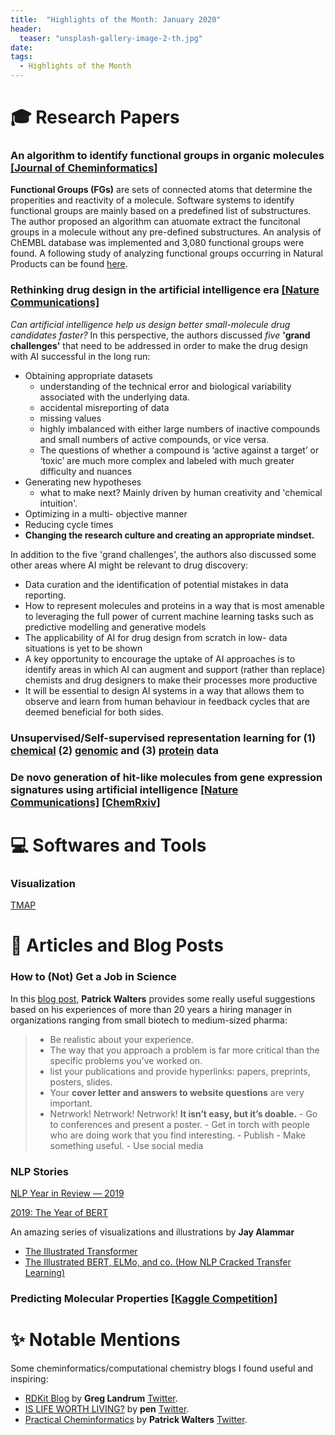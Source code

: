 ```yaml
---
title:  "Highlights of the Month: January 2020"
header:
  teaser: "unsplash-gallery-image-2-th.jpg"
date: 
tags:
  - Highlights of the Month
---
```


# 🎓 Research Papers 

### An algorithm to identify functional groups in organic molecules [[Journal of Cheminformatics]](https://jcheminf.biomedcentral.com/articles/10.1186/s13321-017-0225-z)
**Functional Groups (FGs)** are sets of connected atoms that determine the properities and reactivity of a molecule. Software systems to identify functional groups are mainly based on a predefined list of substructures. The author proposed an algorithm can atuomate extract the funcitonal groups in a molecule without any pre-defined substructures. An analysis of ChEMBL database was implemented and 3,080 functional groups were found. A following study of analyzing functional groups occurring in Natural Products can be found [here](https://pubs.acs.org/doi/10.1021/acs.jnatprod.8b01022).

### Rethinking drug design in the artificial intelligence era [[Nature Communications]](https://www.nature.com/articles/s41573-019-0050-3)
*Can artificial intelligence help us design better small-molecule drug candidates faster?* In this perspective, the authors discussed *five* **'grand challenges'** that need to be addressed in order to make the drug design with AI successful in the long run: 
- Obtaining appropriate datasets
    - understanding of the technical error and biological variability associated with the underlying data.
    - accidental misreporting of data
    - missing values
    - highly imbalanced with either large numbers of inactive compounds and small numbers of active compounds, or vice versa.
    - The questions of whether a compound is ‘active against a target’ or ‘toxic’ are much more complex and labeled with much greater difficulty and nuances
- Generating new hypotheses
    - what to make next? Mainly driven by human creativity and 'chemical intuition'.
- Optimizing in a multi- objective manner
- Reducing cycle times
- **Changing the research culture and creating an appropriate mindset.**

In addition to the five 'grand challenges', the authors also discussed some other areas where AI might be relevant to drug discovery:
- Data curation and the identification of potential mistakes in data reporting.
- How to represent molecules and proteins in a way that is most amenable to leveraging the full power of current machine learning tasks such as predictive modelling and generative models
- The applicability of AI for drug design from scratch in low- data situations is yet to be shown
- A key opportunity to encourage the uptake of AI approaches is to identify areas in which AI can augment and support (rather than replace) chemists and drug designers to make their processes more productive
- It will be essential to design AI systems in a way that allows them to observe and learn from human behaviour in feedback cycles that are deemed beneficial for both sides. 

### Unsupervised/Self-supervised representation learning for (1) [chemical](https://chemrxiv.org/articles/Inductive_Transfer_Learning_for_Molecular_Activity_Prediction_Next-Gen_QSAR_Models_with_MolPMoFiT/9978743/1) (2) [genomic](https://github.com/kheyer/Genomic-ULMFiT) and (3) [protein](https://arxiv.org/abs/1906.08230) data


### De novo generation of hit-like molecules from gene expression signatures using artificial intelligence [[Nature Communications]](https://www.nature.com/articles/s41467-019-13807-w) [[ChemRxiv]](https://chemrxiv.org/articles/De_Novo_Generation_of_Hit-like_Molecules_from_Gene_Expression_Signatures_Using_Artificial_Intelligence/7294388/1)

# 💻 Softwares and Tools  

### Visualization 
[TMAP](http://tmap.gdb.tools/)

# 📃 Articles and Blog Posts 

### How to (Not) Get a Job in Science

In this [blog post](https://practicalcheminformatics.blogspot.com/2020/01/how-to-not-get-job-in-science.html), **Patrick Walters** provides some really useful suggestions based on his experiences of more than 20 years a hiring manager in organizations ranging from small biotech to medium-sized pharma:
> - Be realistic about your experience.
> - The way that you approach a problem is far more critical than the specific problems you’ve worked on.
> - list your publications and provide hyperlinks: papers, preprints, posters, slides.
> - Your **cover letter and answers to website questions** are very important.  
> - Netrwork! Netrwork! Netrwork! **It isn’t easy, but it’s doable.**
    - Go to conferences and present a poster.
    - Get in torch with people who are doing work that you find interesting.
    - Publish
    - Make something useful. 
    - Use social media
    
### NLP Stories
[NLP Year in Review — 2019](https://medium.com/dair-ai/nlp-year-in-review-2019-fb8d523bcb19)

[2019: The Year of BERT](https://towardsdatascience.com/2019-the-year-of-bert-354e8106f7ba)

An amazing series of visualizations and illustrations by **Jay Alammar**
- [The Illustrated Transformer](https://jalammar.github.io/illustrated-transformer/)
- [The Illustrated BERT, ELMo, and co. (How NLP Cracked Transfer Learning)](https://jalammar.github.io/illustrated-bert/)



### Predicting Molecular Properties [[Kaggle Competition]](https://www.kaggle.com/c/champs-scalar-coupling/discussion)

# ✨ Notable Mentions 

Some cheminformatics/computational chemistry blogs I found useful and inspiring:
   - [RDKit Blog](https://rdkit.blogspot.com/) by **Greg Landrum** [Twitter](https://twitter.com/dr_greg_landrum?lang=en).
   - [IS LIFE WORTH LIVING?](https://iwatobipen.wordpress.com/) by **pen** [Twitter](https://twitter.com/iwatobipen).
   - [Practical Cheminformatics](http://practicalcheminformatics.blogspot.com/search?updated-max=2019-11-01T18:09:00-07:00&max-results=7) by **Patrick Walters** [Twitter](https://twitter.com/wpwalters).

